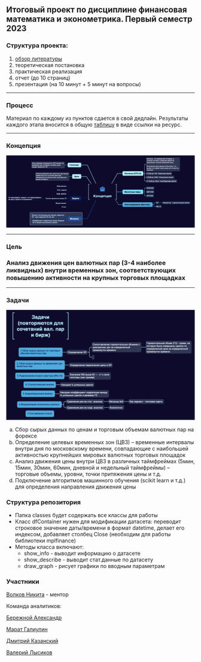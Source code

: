 ## Итоговый проект по дисциплине финансовая математика и эконометрика. Первый семестр 2023

### Структура проекта: 

1. [обзор литературы](articles_review/README.md)
2. теоретическая постановка
3. практическая реализация
4. отчет (до 10 страниц)
5. презентация (на 10 минут + 5 минут на вопросы)
<hr>

### Процесс

Материал по каждому из пунктов сдается в свой дедлайн. Результаты каждого этапа вносится в общую <a href='https://docs.google.com/spreadsheets/d/1KS2T6YaCP3QGZjX_VuA5Hfac5_lqEhzLsBHwb-sendw/edit#gid=0'>таблицу</a> в виде ссылки на ресурс.
<hr>

### Концепция

![concept](arts/concept.png "concept")

<hr>

### Цель
### Анализ движения цен валютных пар (3-4 наиболее ликвидных) внутри временных зон, соответствующих повышению активности на крупных торговых площадках
<hr>

### Задачи

![concept](arts/tasks.png "concept")

<ol type="a">
  <li>Сбор сырых данных по ценам и торговым объемам валютных пар на форексе</li>
  <li>Определение целевых временных зон (ЦВЗ) – временные интервалы внутри дня по московскому времени, совпадающие с наибольшей активностью крупнейших мировых валютных торговых площадок</li>
  <li>Анализ движения цены внутри ЦВЗ в различных таймфреймах (5мин, 15мин, 30мин, 60мин, дневной и недельный таймфреймы) – торговые объемы, уровни, точки притяжения цены и т.д.</li>
  <li>Подключение алгоритмов машинного обучения (scikit learn и т.д.) для определения направления движения цены</li>
</ol>

### Структура репозитория

* Папка classes будет содержать все классы для работы
* Класс dfContainer нужен для модификации датасета: переводит строковое значение даты/времени в формат datetime, делает его индексом, добавляет столбец Close (необходим для работы библиотеки mplfinance)
* Методы класса включают:
  - show_info - выводит информацию о датасете
  - show_describe - выводит стат.данные по датасету
  - draw_graph - рисует графики по вводным параметрам

### Участники


<a href='https://t.me/nvolkovsky1'>Волков Никита</a> - ментор

Команда аналитиков:

<a href='https://t.me/Berezhnoy_Sasha'>Бережной Александр</a>

<a href='https://t.me/Gulliver_7774'>Марат Галиулин</a>

<a href='https://t.me/dimitrius2'>Дмитрий Казанский</a>

<a href='https://t.me/baldallerie'>Валерий Лысиков</a>
